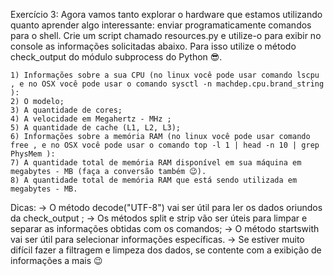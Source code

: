 Exercício 3: Agora vamos tanto explorar o hardware que estamos utilizando quanto aprender algo interessante: enviar programaticamente comandos para o shell. Crie um script chamado resources.py e utilize-o para exibir no console as informações solicitadas abaixo. Para isso utilize o método check_output do módulo subprocess do Python 😎.

    1) Informações sobre a sua CPU (no linux você pode usar comando lscpu , e no OSX você pode usar o comando sysctl -n machdep.cpu.brand_string ):
    2) O modelo;
    3) A quantidade de cores;
    4) A velocidade em Megahertz - MHz ;
    5) A quantidade de cache (L1, L2, L3);
    6) Informações sobre a memória RAM (no linux você pode usar comando free , e no OSX você pode usar o comando top -l 1 | head -n 10 | grep PhysMem ):
    7) A quantidade total de memória RAM disponível em sua máquina em megabytes - MB (faça a conversão também 😉).
    8) A quantidade total de memória RAM que está sendo utilizada em megabytes - MB.

Dicas:
    -> O método decode("UTF-8") vai ser útil para ler os dados oriundos da check_output ;
    -> Os métodos split e strip vão ser úteis para limpar e separar as informações obtidas com os comandos;
    -> O método startswith vai ser útil para selecionar informações específicas.
    -> Se estiver muito difícil fazer a filtragem e limpeza dos dados, se contente com a exibição de informações a mais 😉
